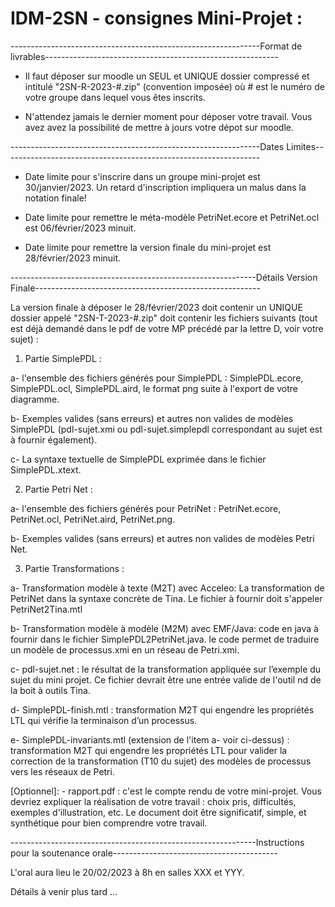 # IDM-2SN - consignes Mini-Projet : 

--------------------------------------------------------------Format de livrables----------------------------------------------------------    


- Il faut déposer sur moodle un SEUL et UNIQUE dossier compressé et intitulé "2SN-R-2023-#.zip" (convention imposée) où # est le numéro de votre groupe dans lequel vous êtes inscrits. 

- N'attendez jamais le dernier moment pour déposer votre travail. Vous avez avez la possibilité de mettre à jours votre dépot sur moodle. 

--------------------------------------------------------------Dates Limites----------------------------------------------------------------    

- Date limite pour s'inscrire dans un groupe mini-projet est 30/janvier/2023. Un retard d'inscription impliquera un malus dans la notation finale! 

- Date limite pour remettre le méta-modèle PetriNet.ecore et PetriNet.ocl est 06/février/2023 minuit. 

- Date limite pour remettre la version finale du mini-projet est 28/février/2023 minuit. 

-------------------------------------------------------------Détails Version Finale--------------------------------------------------------

La version finale à déposer le 28/février/2023 doit contenir un UNIQUE dossier appelé "2SN-T-2023-#.zip" doit contenir les fichiers suivants (tout est déjà demandé dans le pdf de votre MP précédé par la lettre D, voir votre sujet) :


1)  Partie SimplePDL :

a- l'ensemble des fichiers générés pour SimplePDL : SimplePDL.ecore, SimplePDL.ocl, SimplePDL.aird, le format png suite à l'export de votre diagramme. 

b- Exemples valides (sans erreurs) et autres non valides de modèles SimplePDL (pdl-sujet.xmi ou pdl-sujet.simplepdl correspondant au sujet est à fournir également).

c- La syntaxe textuelle de SimplePDL exprimée dans le fichier SimplePDL.xtext.


2) Partie Petri Net :

a- l'ensemble des fichiers générés pour PetriNet : PetriNet.ecore, PetriNet.ocl, PetriNet.aird, PetriNet.png. 

b- Exemples valides (sans erreurs) et autres non valides de modèles Petri Net. 


3) Partie Transformations : 

a- Transformation modèle à texte (M2T) avec Acceleo: La transformation de PetriNet dans la syntaxe concrète de Tina. Le fichier à fournir doit s'appeler PetriNet2Tina.mtl

b- Transformation modèle à modèle (M2M) avec EMF/Java: code en java à fournir dans le fichier  SimplePDL2PetriNet.java. le code permet de traduire un modèle de processus.xmi en un réseau de Petri.xmi.

c- pdl-sujet.net : le résultat de la transformation appliquée sur l’exemple du sujet du mini projet. Ce fichier devrait être une entrée valide de l'outil nd de la boit à outils Tina. 

d- SimplePDL-finish.mtl : transformation M2T qui engendre les propriétés LTL qui vérifie la terminaison d’un processus. 

e- SimplePDL-invariants.mtl (extension de l'item a- voir ci-dessus) : transformation M2T qui engendre les propriétés LTL pour valider la correction de la transformation (T10 du sujet) des modèles de processus vers les réseaux de Petri.


[Optionnel]: - rapport.pdf : c'est le compte rendu de votre mini-projet. Vous devriez expliquer la réalisation de votre travail : choix pris, difficultés, exemples d'illustration, etc. Le document doit être significatif, simple, et synthétique pour bien comprendre votre travail. 

-------------------------------------------------------------Instructions pour la soutenance orale-----------------------------------------

L'oral aura lieu le 20/02/2023 à 8h en salles XXX et YYY. 

Détails à venir plus tard ... 

